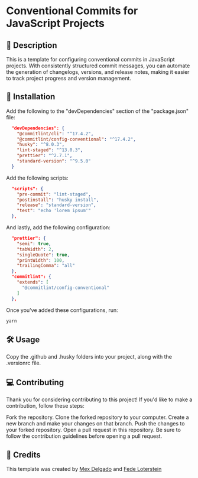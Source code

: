 # Conventional Commits for JavaScript Projects

## 📝 Description

This is a template for configuring conventional commits in JavaScript projects. With consistently structured commit messages, you can automate the generation of changelogs, versions, and release notes, making it easier to track project progress and version management.

## 🚀 Installation

Add the following to the "devDependencies" section of the "package.json" file:

```json
  "devDependencies": {
    "@commitlint/cli": "^17.4.2",
    "@commitlint/config-conventional": "^17.4.2",
    "husky": "^8.0.3",
    "lint-staged": "^13.0.3",
    "prettier": "^2.7.1",
    "standard-version": "^9.5.0"
  }
```

Add the following scripts:

```json
  "scripts": {
    "pre-commit": "lint-staged",
    "postinstall": "husky install",
    "release": "standard-version",
    "test": "echo 'lorem ipsum'"
  },
```

And lastly, add the following configuration:

```json
  "prettier": {
    "semi": true,
    "tabWidth": 2,
    "singleQuote": true,
    "printWidth": 100,
    "trailingComma": "all"
  },
  "commitlint": {
    "extends": [
      "@commitlint/config-conventional"
    ]
  },
```

Once you've added these configurations, run:

```
yarn
```

## 🛠️ Usage

Copy the .github and .husky folders into your project, along with the .versionrc file.

## 💻 Contributing

Thank you for considering contributing to this project! If you'd like to make a contribution, follow these steps:

Fork the repository.
Clone the forked repository to your computer.
Create a new branch and make your changes on that branch.
Push the changes to your forked repository.
Open a pull request in this repository.
Be sure to follow the contribution guidelines before opening a pull request.

## 📜 Credits

This template was created by [Mex Delgado](https://github.com/rudemex)
 and [Fede Loterstein](https://github.com/fedeloterstein)


